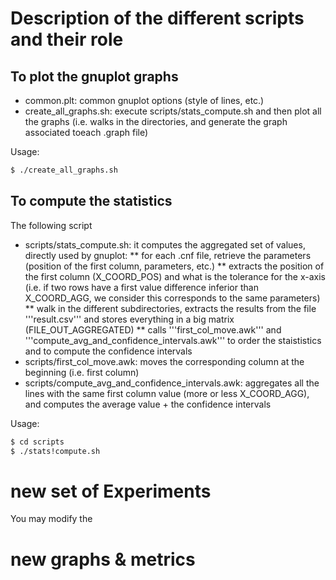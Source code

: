 # Description of the different scripts and their role

## To plot the gnuplot graphs

* common.plt: common gnuplot options (style of lines, etc.)
* create_all_graphs.sh: execute scripts/stats_compute.sh and then plot all the graphs (i.e. walks in the directories, and generate the graph associated toeach .graph file)

Usage:
```bash
$ ./create_all_graphs.sh
```

## To compute the statistics

The following script 
* scripts/stats_compute.sh: it computes the aggregated set of values, directly used by gnuplot:
** for each .cnf file, retrieve the parameters (position of the first column, parameters, etc.)
** extracts the position of the first column (X_COORD_POS) and what is the tolerance for the x-axis (i.e. if two rows have a first value difference inferior than X_COORD_AGG, we consider this corresponds to the same parameters) 
** walk in the different subdirectories, extracts the results from the file '''result.csv''' and stores everything in a big matrix (FILE_OUT_AGGREGATED)
** calls '''first_col_move.awk''' and '''compute_avg_and_confidence_intervals.awk''' to order the staististics and to compute the confidence intervals
* scripts/first_col_move.awk: moves the corresponding column at the beginning (i.e. first column)
* scripts/compute_avg_and_confidence_intervals.awk: aggregates all the lines with the same first column value (more or less X_COORD_AGG), and computes the average value + the confidence intervals


Usage:
```bash
$ cd scripts
$ ./stats!compute.sh
```

# new set of Experiments

You may modify the 


# new graphs & metrics 

